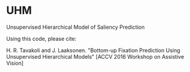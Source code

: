 # UHM
Unsupervised Hierarchical Model of Saliency Prediction

Using this code, please cite:

H. R. Tavakoli and J. Laaksonen. "Bottom-up Fixation Prediction Using Unsupervised Hierarchical Models" 
[ACCV 2016 Workshop on Assistive Vision]
